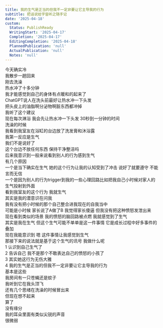 ```yaml
---
title: 我的生气是正当的但我不一定非要让它主导我的行为
subtitle: 把话说给宇宙听之随手记
date: '2025-04-18'
custom:
  Status: PublishReady
  WritingStart: '2025-04-17'
  Completion: '2025-04-17'
  EditingCompletion: '2025-04-18'
  PlannedPublication: 'null'
  ActualPublication: 'null'
  Notes: 'null'
---    
```

今天确实冷  
我散步一趟回来  
刚去洗澡  
热水冲了十多分钟  
我才能感觉到自己的身体有点暖和的起来了    
ChatGPT说人在洗头前最好让热水冲一下头发  
把头皮上的油脂啊分泌物啊脏东西都冲掉  
我听了这个建议  
现在每次淋浴 我会先让热水冲一下头发 30秒到一分钟的时间    
洗澡的时候  
我看到我室友在浴缸的台边放了洗发膏和沐浴露  
我第一反应是生气  
我们不是说好了  
这个台边不放任何东西 保持干净整洁吗    
后来我意识到一般来说看到别人的行为感到生气  
有几个原因  
一个是当下确实在生气 她的这个行为让我的认知受到了冲击 说好了就要遵守 不能言而无信  
一个是因为别人的行为trigger到我的一些心理回路比如把我自己小时候对家人的生气投射到外面  
看到我室友的这个行为 我就生气  
其实是我的潜意识在问我  
我有没有把小时候的那个自己整合进我现在的自我当中  
可能是小时候 家长说了A做了B 我觉得家长傻逼 但我没有把这种愤怒发泄出来  
现在看到类似的场景 我的愤怒的脑回路被点燃 我就感觉到了生气  
其实是我在生气 但这个生气可能不单单是这一件事情 它是成长过程中好多事件的叠加     
现在我能意识到 嗯 这件事情让我感觉到生气  
那接下来的说法就是基于这个生气的讯号 我做什么呢  
1 认识到自己生气了  
2 告诉自己 我不是那个不敢表达自己的愤怒的小孩了  
3 其实她这行为无伤大雅  
4 我的生气是正当的但我不一定非要让它主导我的行为  
基本是这些    
我房间有一只苍蝇还是蚊子  
我听到它在我头顶飞    
还有几个思绪在洗澡的时候冒出来  
但现在想不起来  
算了  
没有缘分    
我的耳朵里面有类似尖锐的声音  
很微弱    

